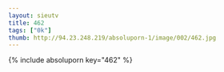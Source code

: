 ```yaml
--- 
layout: sieutv
title: 462
tags: ["0k"]
thumb: http://94.23.248.219/absoluporn-1/image/002/462.jpg
---
```

{% include absoluporn key="462" %} 
